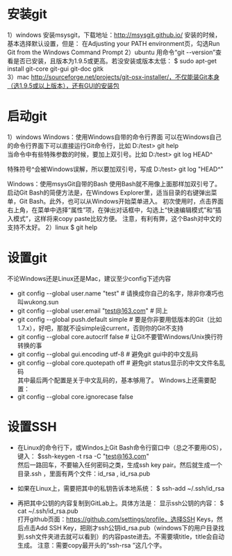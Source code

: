 # 安装git

1）windows
安装msysgit，下载地址：http://msysgit.github.io/
安装的时候，基本选择默认设置，但是：
在Adjusting your PATH environment页，勾选Run Git from the Windows Command Prompt
2）ubuntu
用命令“git --version”查看是否已安装，且版本为1.9.5或更高。若没安装或版本太低：
$ sudo apt-get install git-core git-gui git-doc gitk  
3）mac
http://sourceforge.net/projects/git-osx-installer/，不仅能装Git本身（选1.9.5或以上版本），还有GUI的安装包
# 启动git

1）windows
Windows：使用Windows自带的命令行界面
可以在Windows自己的命令行界面下可以直接运行Git命令行，比如
D:/test> git help  
当命令中有些特殊参数的时候，要加上双引号。比如
D:/test> git log HEAD^  

特殊符号^会被Windows误解，所以要加双引号，写成
D:/test> git log "HEAD^"  

Windows：使用msysGit自带的Bash
使用Bash就不用像上面那样加双引号了。启动Git Bash的简便方法是，在Windows Explorer里，适当目录的右键弹出菜单，Git Bash。此外，也可以从Windows开始菜单进入。
初次使用时，点击界面右上角，在菜单中选择“属性”项，在弹出对话框中，勾选上“快速编辑模式”和“插入模式”，这样将来copy paste比较方便。
注意，有利有弊，这个Bash对中文的支持不太好。
2）linux
$ git help  

# 设置git

不论Windows还是Linux还是Mac，建议至少config下述内容

- git config --global user.name "test"                  # 请换成你自己的名字，除非你凑巧也叫wukong.sun  
- git config --global user.email "test@163.com"         # 同上  
- git config --global push.default simple               # 要是你非要用低版本的Git（比如1.7.x），好吧，那就不设simple设current，否则你的Git不支持  
- git config --global core.autocrlf false               # 让Git不要管Windows/Unix换行符转换的事  
- git config --global gui.encoding utf-8                # 避免git gui中的中文乱码  
- git config --global core.quotepath off                # 避免git status显示的中文文件名乱码  
其中最后两个配置是关于中文乱码的，基本够用了。
Windows上还需要配置：
- git config --global core.ignorecase false  

# 设置SSH

- 在Linux的命令行下，或Windos上Git Bash命令行窗口中（总之不要用iOS），键入：
$ssh-keygen -t rsa -C "test@163.com"  
然后一路回车，不要输入任何密码之类，生成ssh key pair。然后就生成一个目录.ssh ，里面有两个文件：id_rsa , id_rsa.pub
- 如果在Linux上，需要把其中的私钥告诉本地系统：
$ ssh-add ~/.ssh/id_rsa  

- 再把其中公钥的内容复制到GitLab上。具体方法是：
显示ssh公钥的内容：
$ cat ~/.ssh/id_rsa.pub  
打开github页面：https://github.com/settings/profile，选择SSH Keys，然后点击Add SSH Key，把刚才ssh公钥id_rsa.pub（windows下的用户目录找到.ssh文件夹进去就可以看到）的内容paste进去。不需要填title，title会自动生成。
注意：需要copy最开头的“ssh-rsa ”这几个字。
